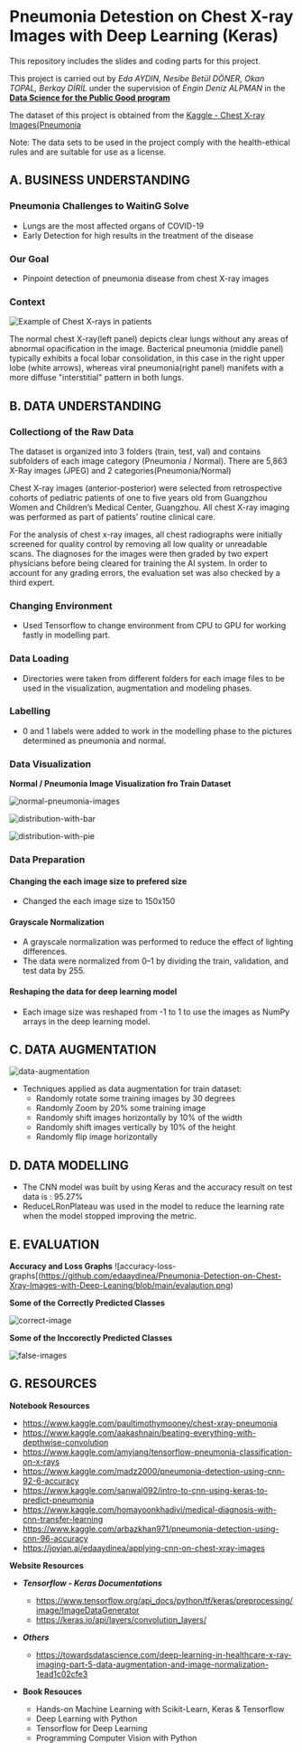 # Pneumonia Detestion on Chest X-ray Images with Deep Learning (Keras)
This repository includes the slides and coding parts for this project.

This project is carried out by *Eda AYDIN, Nesibe Betül DÖNER, Okan TOPAL, Berkay DİRİL* under the supervision of *Engin Deniz ALPMAN* in the **[Data Science for the Public Good program](https://www.kodluyoruz.org/bootcamp/data-science-for-the-public-good-istanbul-ankara/)**

The dataset of this project is obtained from the [Kaggle - Chest X-ray Images(Pneumonia](https://www.kaggle.com/paultimothymooney/chest-xray-pneumonia) 

Note: The data sets to be used in the project comply with the health-ethical rules and are suitable for use as a license.


## A. BUSINESS UNDERSTANDING

### Pneumonia Challenges to WaitinG Solve

- Lungs are the most affected organs of COVID-19
- Early Detection for high results in the treatment of the disease

### Our Goal
- Pinpoint detection of pneumonia disease from chest X-ray images

### Context
![Example of Chest X-rays in patients](https://i.imgur.com/jZqpV51.png)

The normal chest X-ray(left panel) depicts clear lungs without any areas of abnormal opacification in the image.
Bacterical pneumonia (middle panel) typically exhibits a focal lobar consolidation, in this case in the right upper lobe (white arrows), whereas viral pneumonia(right panel) manifets with a more diffuse "interstitial" pattern in both lungs.



## B. DATA UNDERSTANDING

### Collectiong of the Raw Data

The dataset is organized into 3 folders (train, test, val) and contains subfolders of each image category (Pneumonia / Normal). There are 5,863 X-Ray images (JPEG) and 2 categories(Pneumonia/Normal)

Chest X-ray images (anterior-posterior) were selected from retrospective cohorts of pediatric patients of one to five years old from Guangzhou Women and Children’s Medical Center, Guangzhou. All chest X-ray imaging was performed as part of patients’ routine clinical care.

For the analysis of chest x-ray images, all chest radiographs were initially screened for quality control by removing all low quality or unreadable scans. The diagnoses for the images were then graded by two expert physicians before being cleared for training the AI system. In order to account for any grading errors, the evaluation set was also checked by a third expert.

### Changing Environment
- Used Tensorflow to change environment from CPU to GPU for working fastly in modelling part.

### Data Loading
- Directories were taken from different folders for each image files to be used in the visualization, augmentation and modeling phases. 

### Labelling
- 0 and 1 labels were added to work in the modelling phase to the pictures determined as pneumonia and normal.

### Data Visualization

**Normal / Pneumonia Image Visualization fro Train Dataset**

![normal-pneumonia-images](https://github.com/edaaydinea/Pneumonia-Detection-on-Chest-Xray-Images-with-Deep-Leaning/blob/main/normal-pneumonia%20image%20visualization.png)

![distribution-with-bar](https://github.com/edaaydinea/Pneumonia-Detection-on-Chest-Xray-Images-with-Deep-Leaning/blob/main/data%20distribution%20with%20bar.png)

![distribution-with-pie](https://github.com/edaaydinea/Pneumonia-Detection-on-Chest-Xray-Images-with-Deep-Leaning/blob/main/data%20distribution%20with%20pie.png)
### Data Preparation

#### Changing the each image size to prefered size
- Changed the each image size to 150x150

#### Grayscale Normalization
- A grayscale normalization was performed to reduce the effect of lighting differences.
- The data were normalized from 0–1 by dividing the train, validation, and test data by 255. 

#### Reshaping the data for deep learning model
- Each image size was reshaped from -1 to 1 to use the images as NumPy arrays in the deep learning model.


## C. DATA AUGMENTATION

![data-augmentation](https://github.com/edaaydinea/Pneumonia-Detection-on-Chest-Xray-Images-with-Deep-Leaning/blob/main/data%20augmentation.png)

- Techniques applied as data augmentation for train dataset:
   - Randomly rotate some training images by 30 degrees
   - Randomly Zoom by 20% some training image
   - Randomly shift images horizontally by 10% of the width
   - Randomly shift images vertically by 10% of the height
   - Randomly flip image horizontally

## D. DATA MODELLING

- The CNN model was built by using Keras and the accuracy result on test data is : 95.27%
- ReduceLRonPlateau was used in the model to reduce the learning rate when the model stopped improving the metric.

## E. EVALUATION

**Accuracy and Loss Graphs**
![accuracy-loss-graphs[(https://github.com/edaaydinea/Pneumonia-Detection-on-Chest-Xray-Images-with-Deep-Leaning/blob/main/evalaution.png)

**Some of the Correctly Predicted Classes**

![correct-image](https://github.com/edaaydinea/Pneumonia-Detection-on-Chest-Xray-Images-with-Deep-Leaning/blob/main/correct-images.png)

**Some of the Inccorectly Predicted Classes**

![false-images](https://github.com/edaaydinea/Pneumonia-Detection-on-Chest-Xray-Images-with-Deep-Leaning/blob/main/false-images.png)

## G. RESOURCES

**Notebook Resources**

  * https://www.kaggle.com/paultimothymooney/chest-xray-pneumonia
  * https://www.kaggle.com/aakashnain/beating-everything-with-depthwise-convolution
  * https://www.kaggle.com/amyjang/tensorflow-pneumonia-classification-on-x-rays
  * https://www.kaggle.com/madz2000/pneumonia-detection-using-cnn-92-6-accuracy
  * https://www.kaggle.com/sanwal092/intro-to-cnn-using-keras-to-predict-pneumonia
  * https://www.kaggle.com/homayoonkhadivi/medical-diagnosis-with-cnn-transfer-learning
  * https://www.kaggle.com/arbazkhan971/pneumonia-detection-using-cnn-96-accuracy
  * https://jovian.ai/edaaydinea/applying-cnn-on-chest-xray-images

**Website Resources**

* ***Tensorflow - Keras Documentations***
    * https://www.tensorflow.org/api_docs/python/tf/keras/preprocessing/image/ImageDataGenerator
    * https://keras.io/api/layers/convolution_layers/

* ***Others***
    * https://towardsdatascience.com/deep-learning-in-healthcare-x-ray-imaging-part-5-data-augmentation-and-image-normalization-1ead1c02cfe3

* **Book Resouces**
    * Hands-on Machine Learning with Scikit-Learn, Keras & Tensorflow
    * Deep Learning with Python
    * Tensorflow for Deep Learning
    * Programming Computer Vision with Python
